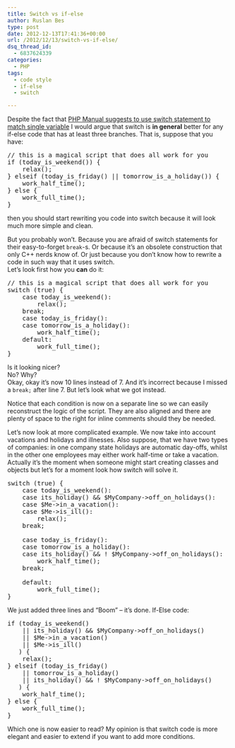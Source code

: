 ```yaml
---
title: Switch vs if-else
author: Ruslan Bes
type: post
date: 2012-12-13T17:41:36+00:00
url: /2012/12/13/switch-vs-if-else/
dsq_thread_id:
  - 6837624339
categories:
  - PHP
tags:
  - code style
  - if-else
  - switch

---
```

Despite the fact that [PHP Manual suggests to use switch statement to match single variable][1] I would argue that switch is **in general** better for any if-else code that has at least three branches. That is, suppose that you have:

<pre class="brush: php; title: ; notranslate" title="">// this is a magical script that does all work for you
if (today_is_weekend()) {
    relax();
} elseif (today_is_friday() || tomorrow_is_a_holiday()) {
    work_half_time();
} else {
    work_full_time();
}</pre>

then you should start rewriting you code into switch because it will look much more simple and clean.

But you probably won&#8217;t. Because you are afraid of switch statements for their easy-to-forget `break`-s. Or because it&#8217;s an obsolete construction that only C++ nerds know of. Or just because you don&#8217;t know how to rewrite a code in such way that it uses switch.  
Let&#8217;s look first how you **can** do it:

<pre class="brush: php; title: ; notranslate" title="">// this is a magical script that does all work for you
switch (true) {
    case today_is_weekend():
        relax();
    break;
    case today_is_friday():
    case tomorrow_is_a_holiday():
        work_half_time();
    default:
        work_full_time();
}</pre>

Is it looking nicer?  
No? Why?  
Okay, okay it&#8217;s now 10 lines instead of 7. And it&#8217;s incorrect because I missed a `break;` after line 7. But let&#8217;s look what we got instead.

Notice that each condition is now on a separate line so we can easily reconstruct the logic of the script. They are also aligned and there are plenty of space to the right for inline comments should they be needed. 

Let&#8217;s now look at more complicated example. We now take into account vacations and holidays and illnesses. Also suppose, that we have two types of companies: in one company state holidays are automatic day-offs, whilst in the other one employees may either work half-time or take a vacation. Actually it&#8217;s the moment when someone might start creating classes and objects but let&#8217;s for a moment look how switch will solve it.

<pre class="brush: php; title: ; notranslate" title="">switch (true) {
    case today_is_weekend():
    case its_holiday() && $MyCompany-&gt;off_on_holidays():    
    case $Me-&gt;in_a_vacation():
    case $Me-&gt;is_ill():
        relax();
    break;

    case today_is_friday():
    case tomorrow_is_a_holiday():
    case its_holiday() && ! $MyCompany-&gt;off_on_holidays():    
        work_half_time();
    break;        
    
    default:
        work_full_time();
}
</pre>

We just added three lines and &#8220;Boom&#8221; &#8211; it&#8217;s done. If-Else code:

<pre class="brush: php; title: ; notranslate" title="">if (today_is_weekend() 
	|| its_holiday() && $MyCompany-&gt;off_on_holidays()
	|| $Me-&gt;in_a_vacation()
	|| $Me-&gt;is_ill()
   ) {
    relax();
} elseif (today_is_friday() 
	|| tomorrow_is_a_holiday()
	|| its_holiday() && ! $MyCompany-&gt;off_on_holidays()
   ) {
    work_half_time();
} else {
    work_full_time();
}
</pre>

Which one is now easier to read? My opinion is that switch code is more elegant and easier to extend if you want to add more conditions.

 [1]: http://php.net/manual/en/control-structures.switch.php